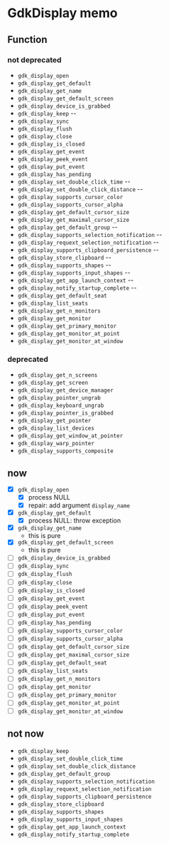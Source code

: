 GdkDisplay memo
===============

Function
--------

### not deprecated

* `gdk_display_open`
* `gdk_display_get_default`
* `gdk_display_get_name`
* `gdk_display_get_default_screen`
* `gdk_display_device_is_grabbed`
* `gdk_display_keep`				--
* `gdk_display_sync`
* `gdk_display_flush`
* `gdk_display_close`
* `gdk_display_is_closed`
* `gdk_display_get_event`
* `gdk_display_peek_event`
* `gdk_display_put_event`
* `gdk_display_has_pending`
* `gdk_display_set_double_click_time`		--
* `gdk_display_set_double_click_distance`	--
* `gdk_display_supports_cursor_color`
* `gdk_display_supports_cursor_alpha`
* `gdk_display_get_default_cursor_size`
* `gdk_display_get_maximal_cursor_size`
* `gdk_display_get_default_group`		--
* `gdk_display_supports_selection_notification`	--
* `gdk_display_requext_selection_notification`	--
* `gdk_display_supports_clipboard_persistence`	--
* `gdk_display_store_clipboard`			--
* `gdk_display_supports_shapes`			--
* `gdk_display_supports_input_shapes`		--
* `gdk_display_get_app_launch_context`		--
* `gdk_display_notify_startup_complete`		--
* `gdk_display_get_default_seat`
* `gdk_display_list_seats`
* `gdk_display_get_n_monitors`
* `gdk_display_get_monitor`
* `gdk_display_get_primary_monitor`
* `gdk_display_get_monitor_at_point`
* `gdk_display_get_monitor_at_window`

### deprecated

* `gdk_display_get_n_screens`
* `gdk_display_get_screen`
* `gdk_display_get_device_manager`
* `gdk_display_pointer_ungrab`
* `gdk_display_keyboard_ungrab`
* `gdk_display_pointer_is_grabbed`
* `gdk_display_get_pointer`
* `gdk_display_list_devices`
* `gdk_display_get_window_at_pointer`
* `gdk_display_warp_pointer`
* `gdk_display_supports_composite`

now
---

* [x] `gdk_display_open`
	+ [x] process NULL
	+ [x] repair: add argument `display_name`
* [x] `gdk_display_get_default`
	+ [x] process NULL: throw exception
* [x] `gdk_display_get_name`
	+ this is pure
* [x] `gdk_display_get_default_screen`
	+ this is pure
* [ ] `gdk_display_device_is_grabbed`
* [ ] `gdk_display_sync`
* [ ] `gdk_display_flush`
* [ ] `gdk_display_close`
* [ ] `gdk_display_is_closed`
* [ ] `gdk_display_get_event`
* [ ] `gdk_display_peek_event`
* [ ] `gdk_display_put_event`
* [ ] `gdk_display_has_pending`
* [ ] `gdk_display_supports_cursor_color`
* [ ] `gdk_display_supports_cursor_alpha`
* [ ] `gdk_display_get_default_cursor_size`
* [ ] `gdk_display_get_maximal_cursor_size`
* [ ] `gdk_display_get_default_seat`
* [ ] `gdk_display_list_seats`
* [ ] `gdk_display_get_n_monitors`
* [ ] `gdk_display_get_monitor`
* [ ] `gdk_display_get_primary_monitor`
* [ ] `gdk_display_get_monitor_at_point`
* [ ] `gdk_display_get_monitor_at_window`

not now
-------

* `gdk_display_keep`
* `gdk_display_set_double_click_time`
* `gdk_display_set_double_click_distance`
* `gdk_display_get_default_group`
* `gdk_display_supports_selection_notification`
* `gdk_display_requext_selection_notification`
* `gdk_display_supports_clipboard_persistence`
* `gdk_display_store_clipboard`
* `gdk_display_supports_shapes`
* `gdk_display_supports_input_shapes`
* `gdk_display_get_app_launch_context`
* `gdk_display_notify_startup_complete`
